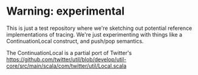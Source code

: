 # Warning: experimental

This is just a test repository where we're sketching out potential reference implementations of tracing.
We're just experimenting with things like a ContinuationLocal construct, and push/pop semantics.

The ContinuationLocal is a partial port of Twitter's https://github.com/twitter/util/blob/develop/util-core/src/main/scala/com/twitter/util/Local.scala
